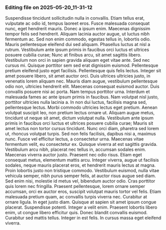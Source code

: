 

### Editing file on 2025-05-20_11-31-12

Suspendisse tincidunt sollicitudin nulla in convallis. Etiam tellus erat, vulputate ac odio id, tempus laoreet eros. Fusce malesuada consequat nunc, eget hendrerit mauris. Donec a ipsum enim. Maecenas dignissim tempor felis sed hendrerit. Aliquam lacinia auctor augue, ut luctus nibh fermentum ac. Sed non enim commodo, egestas tellus in, lobortis odio. Mauris pellentesque eleifend dui sed aliquam. Phasellus luctus at nisl a rutrum. Vestibulum ante ipsum primis in faucibus orci luctus et ultrices posuere cubilia curae; Nunc at finibus arcu, sit amet sagittis libero. Vestibulum non orci in sapien gravida aliquam eget vitae ante. Sed nec cursus mi. Quisque porttitor sem sed erat dignissim euismod. Pellentesque pretium eleifend justo eget facilisis. Pellentesque quis felis lectus.
Integer sit amet posuere libero, sit amet auctor orci. Duis ultrices ultricies justo, in venenatis lorem aliquam nec. Mauris diam augue, vestibulum pellentesque odio non, ultricies hendrerit elit. Maecenas consequat euismod auctor. Duis convallis posuere nisi ac porta. Nam tempus porttitor urna. Interdum et malesuada fames ac ante ipsum primis in faucibus. Nam volutpat nisl justo, porttitor ultricies nulla lacinia a.
In non dui luctus, facilisis magna sed, pellentesque lectus. Morbi commodo ultricies lectus eget pretium. Aenean volutpat suscipit leo, non pretium lectus ornare ut. Aliquam augue metus, tincidunt ut neque sit amet, dictum volutpat nulla. Vestibulum ante ipsum primis in faucibus orci luctus et ultrices posuere cubilia curae; Mauris sit amet lectus non tortor cursus tincidunt. Nunc orci diam, pharetra sed lorem ut, rhoncus volutpat turpis. Sed non felis facilisis, dapibus nisi a, maximus nunc. Fusce vel efficitur lectus, a consectetur urna. Maecenas vitae fermentum velit, eu consectetur ex. Quisque viverra at est sagittis gravida. Vestibulum arcu nibh, placerat nec tellus in, accumsan sodales enim. Maecenas viverra auctor justo. Praesent nec odio risus. Etiam eget consequat metus, elementum mattis arcu. Integer viverra, augue ut facilisis sodales, neque mauris placerat eros, et hendrerit mauris lectus at magna.
Proin lobortis justo non tristique commodo. Vestibulum euismod, nulla vitae vehicula semper, nibh purus semper felis, at auctor risus augue sed diam. Sed enim nisi, molestie id metus vel, bibendum auctor odio. Cras porttitor quis lorem nec fringilla. Praesent pellentesque, lorem ornare semper accumsan, orci ex auctor eros, suscipit volutpat mauris tortor vel felis. Etiam malesuada pretium quam, ac convallis turpis viverra nec. Curabitur at ornare ligula. In eget justo diam. Quisque at sapien sit amet ipsum congue placerat. Suspendisse potenti. Integer a velit enim. Praesent lobortis libero enim, ut congue libero efficitur quis. Donec blandit convallis euismod. Curabitur sed mattis tellus. Integer in est felis. In cursus massa eget eleifend viverra.


